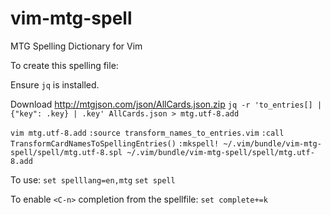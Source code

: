 # vim-mtg-spell
MTG Spelling Dictionary for Vim

To create this spelling file:

Ensure `jq` is installed.

Download http://mtgjson.com/json/AllCards.json.zip
`jq -r 'to_entries[] | {"key": .key} | .key' AllCards.json > mtg.utf-8.add`

`vim mtg.utf-8.add`
`:source transform_names_to_entries.vim`
`:call TransformCardNamesToSpellingEntries()`
`:mkspell! ~/.vim/bundle/vim-mtg-spell/spell/mtg.utf-8.spl ~/.vim/bundle/vim-mtg-spell/spell/mtg.utf-8.add`

To use:
`set spelllang=en,mtg`
`set spell`

To enable `<C-n>` completion from the spellfile:
`set complete+=k`
